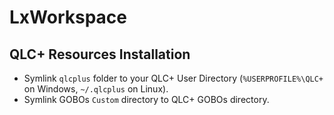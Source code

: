 # LxWorkspace

## QLC+ Resources Installation

- Symlink `qlcplus` folder to your QLC+ User Directory (`%USERPROFILE%\QLC+` on Windows, `~/.qlcplus` on Linux).
- Symlink GOBOs `Custom` directory to QLC+ GOBOs directory.
